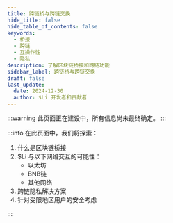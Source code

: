 ```yaml
---
title: 跨链桥与跨链交换
hide_title: false
hide_table_of_contents: false
keywords:
  - 桥接
  - 跨链
  - 互操作性
  - 隐私
description: 了解区块链桥接和跨链功能
sidebar_label: 跨链桥与跨链交换
draft: false
last_update:
  date: 2024-12-30
  author: $Li 开发者和贡献者
---
```


:::warning
此页面正在建设中，所有信息尚未最终确定。
:::

:::info
在此页面中，我们将探索：

1. 什么是区块链桥接
2. $Li 与以下网络交互的可能性：
   - 以太坊
   - BNB链
   - 其他网络
3. 跨链隐私解决方案
4. 针对受限地区用户的安全考虑

:::
